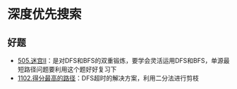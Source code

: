 # 深度优先搜索

## 好题

+ [505.迷宫II](https://leetcode-cn.com/problems/the-maze-ii/)：是对DFS和BFS的双重锻炼，要学会灵活运用DFS和BFS，单源最短路径问题要利用这个题好好复习下
+ [1102.得分最高的路径](https://leetcode-cn.com/problems/path-with-maximum-minimum-value/)：DFS超时的解决方案，利用二分法进行剪枝
